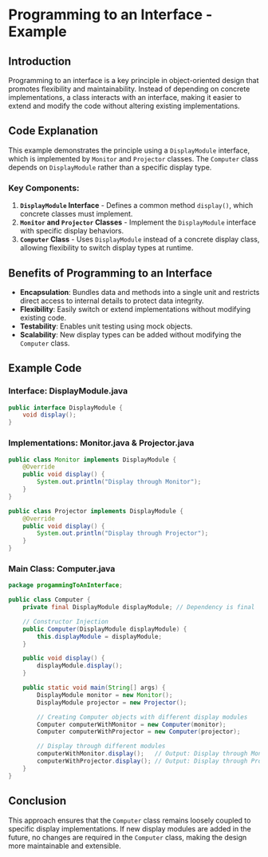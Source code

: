 # Programming to an Interface - Example

## Introduction
Programming to an interface is a key principle in object-oriented design that promotes flexibility and maintainability. Instead of depending on concrete implementations, a class interacts with an interface, making it easier to extend and modify the code without altering existing implementations.

## Code Explanation
This example demonstrates the principle using a `DisplayModule` interface, which is implemented by `Monitor` and `Projector` classes. The `Computer` class depends on `DisplayModule` rather than a specific display type.

### **Key Components:**
1. **`DisplayModule` Interface** - Defines a common method `display()`, which concrete classes must implement.
2. **`Monitor` and `Projector` Classes** - Implement the `DisplayModule` interface with specific display behaviors.
3. **`Computer` Class** - Uses `DisplayModule` instead of a concrete display class, allowing flexibility to switch display types at runtime.

## Benefits of Programming to an Interface
- **Encapsulation**: Bundles data and methods into a single unit and restricts direct access to internal details to protect data integrity.
- **Flexibility**: Easily switch or extend implementations without modifying existing code.
- **Testability**: Enables unit testing using mock objects.
- **Scalability**: New display types can be added without modifying the `Computer` class.

## Example Code
### **Interface: DisplayModule.java**
```java
public interface DisplayModule {
    void display();
}
```

### **Implementations: Monitor.java & Projector.java**
```java
public class Monitor implements DisplayModule {
    @Override
    public void display() {
        System.out.println("Display through Monitor");
    }
}
```
```java
public class Projector implements DisplayModule {
    @Override
    public void display() {
        System.out.println("Display through Projector");
    }
}
```

### **Main Class: Computer.java**
```java
package progammingToAnInterface;

public class Computer {
    private final DisplayModule displayModule; // Dependency is final

    // Constructor Injection
    public Computer(DisplayModule displayModule) {
        this.displayModule = displayModule;
    }

    public void display() {
        displayModule.display();
    }

    public static void main(String[] args) {
        DisplayModule monitor = new Monitor();
        DisplayModule projector = new Projector();

        // Creating Computer objects with different display modules
        Computer computerWithMonitor = new Computer(monitor);
        Computer computerWithProjector = new Computer(projector);

        // Display through different modules
        computerWithMonitor.display();   // Output: Display through Monitor
        computerWithProjector.display(); // Output: Display through Projector
    }
}

```

## Conclusion
This approach ensures that the `Computer` class remains loosely coupled to specific display implementations. If new display modules are added in the future, no changes are required in the `Computer` class, making the design more maintainable and extensible.

